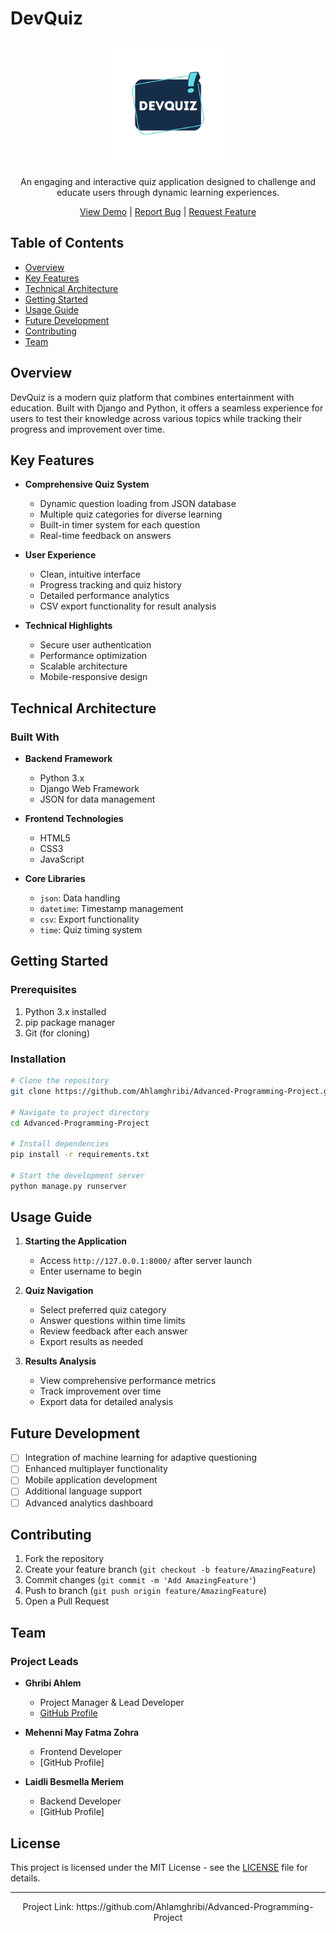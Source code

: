 # DevQuiz

<div align="center">
  <img src="https://github.com/mayversion/test/blob/main/DevQUIZ.webp" alt="DevQuiz Logo" width="200" height="200">

  An engaging and interactive quiz application designed to challenge and educate users through dynamic learning experiences.

  [View Demo](https://github.com/Ahlamghribi/Advanced-Programming-Project) | 
  [Report Bug](https://github.com/Ahlamghribi/Advanced-Programming-Project/issues/new?labels=bug&template=bug-report---.md) | 
  [Request Feature](https://github.com/Ahlamghribi/Advanced-Programming-Project/issues/new?labels=enhancement&template=feature-request---.md)
</div>

## Table of Contents

- [Overview](#overview)
- [Key Features](#key-features)
- [Technical Architecture](#technical-architecture)
- [Getting Started](#getting-started)
- [Usage Guide](#usage-guide)
- [Future Development](#future-development)
- [Contributing](#contributing)
- [Team](#team)

## Overview

DevQuiz is a modern quiz platform that combines entertainment with education. Built with Django and Python, it offers a seamless experience for users to test their knowledge across various topics while tracking their progress and improvement over time.

## Key Features

- **Comprehensive Quiz System**
  - Dynamic question loading from JSON database
  - Multiple quiz categories for diverse learning
  - Built-in timer system for each question
  - Real-time feedback on answers

- **User Experience**
  - Clean, intuitive interface
  - Progress tracking and quiz history
  - Detailed performance analytics
  - CSV export functionality for result analysis

- **Technical Highlights**
  - Secure user authentication
  - Performance optimization
  - Scalable architecture
  - Mobile-responsive design

## Technical Architecture

### Built With

- **Backend Framework**
  - Python 3.x
  - Django Web Framework
  - JSON for data management
  
- **Frontend Technologies**
  - HTML5
  - CSS3
  - JavaScript

- **Core Libraries**
  - `json`: Data handling
  - `datetime`: Timestamp management
  - `csv`: Export functionality
  - `time`: Quiz timing system

## Getting Started

### Prerequisites

1. Python 3.x installed
2. pip package manager
3. Git (for cloning)

### Installation

```bash
# Clone the repository
git clone https://github.com/Ahlamghribi/Advanced-Programming-Project.git

# Navigate to project directory
cd Advanced-Programming-Project

# Install dependencies
pip install -r requirements.txt

# Start the development server
python manage.py runserver
```

## Usage Guide

1. **Starting the Application**
   - Access `http://127.0.0.1:8000/` after server launch
   - Enter username to begin

2. **Quiz Navigation**
   - Select preferred quiz category
   - Answer questions within time limits
   - Review feedback after each answer
   - Export results as needed

3. **Results Analysis**
   - View comprehensive performance metrics
   - Track improvement over time
   - Export data for detailed analysis

## Future Development

- [ ] Integration of machine learning for adaptive questioning
- [ ] Enhanced multiplayer functionality
- [ ] Mobile application development
- [ ] Additional language support
- [ ] Advanced analytics dashboard

## Contributing

1. Fork the repository
2. Create your feature branch (`git checkout -b feature/AmazingFeature`)
3. Commit changes (`git commit -m 'Add AmazingFeature'`)
4. Push to branch (`git push origin feature/AmazingFeature`)
5. Open a Pull Request

## Team

### Project Leads

- **Ghribi Ahlem**
  - Project Manager & Lead Developer
  - [GitHub Profile](https://github.com/Ahlamghribi)

- **Mehenni May Fatma Zohra**
  - Frontend Developer
  - [GitHub Profile]

- **Laidli Besmella Meriem**
  - Backend Developer
  - [GitHub Profile]

## License

This project is licensed under the MIT License - see the [LICENSE](LICENSE) file for details.

---

<div align="center">
  Project Link: https://github.com/Ahlamghribi/Advanced-Programming-Project
</div>

